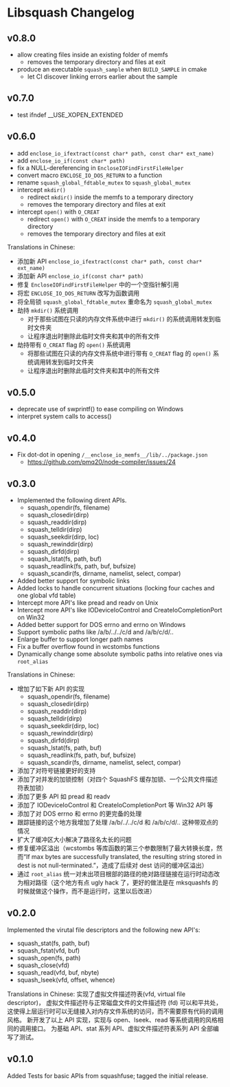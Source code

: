 # Libsquash Changelog

## v0.8.0

- allow creating files inside an existing folder of memfs
  - removes the temporary directory and files at exit
- produce an executable `squash_sample` when `BUILD_SAMPLE` in cmake
  - let CI discover linking errors earlier about the sample

## v0.7.0

- test ifndef __USE_XOPEN_EXTENDED

## v0.6.0

- add `enclose_io_ifextract(const char* path, const char* ext_name)`
- add `enclose_io_if(const char* path)`
- fix a NULL-dereferencing in `EncloseIOFindFirstFileHelper`
- convert macro `ENCLOSE_IO_DOS_RETURN` to a function
- rename `squash_global_fdtable_mutex` to `squash_global_mutex`
- intercept `mkdir()`
  - redirect `mkdir()` inside the memfs to a temporary directory
  - removes the temporary directory and files at exit
- intercept `open()` with `O_CREAT`
  - redirect `open()` with `O_CREAT` inside the memfs to a temporary directory
  - removes the temporary directory and files at exit

Translations in Chinese:
- 添加新 API `enclose_io_ifextract(const char* path, const char* ext_name)`
- 添加新 API `enclose_io_if(const char* path)`
- 修复 `EncloseIOFindFirstFileHelper` 中的一个空指针解引用
- 将宏 `ENCLOSE_IO_DOS_RETURN` 改写为函数调用
- 将全局锁 `squash_global_fdtable_mutex` 重命名为 `squash_global_mutex`
- 劫持 `mkdir()` 系统调用
  - 对于那些试图在只读的内存文件系统中进行 `mkdir()` 的系统调用转发到临时文件夹
  - 让程序退出时删除此临时文件夹和其中的所有文件
- 劫持带有 `O_CREAT` flag 的 `open()` 系统调用
  - 将那些试图在只读的内存文件系统中进行带有 `O_CREAT` flag 的 `open()` 系统调用转发到临时文件夹
  - 让程序退出时删除此临时文件夹和其中的所有文件

## v0.5.0

- deprecate use of swprintf() to ease compiling on Windows
- interpret system calls to access()

## v0.4.0

- Fix dot-dot in opening `/__enclose_io_memfs__/lib/../package.json`
  - https://github.com/pmq20/node-compiler/issues/24

## v0.3.0

- Implemented the following dirent APIs.
  - squash_opendir(fs, filename)
  - squash_closedir(dirp)
  - squash_readdir(dirp)
  - squash_telldir(dirp)
  - squash_seekdir(dirp, loc)
  - squash_rewinddir(dirp)
  - squash_dirfd(dirp)
  - squash_lstat(fs, path, buf)
  - squash_readlink(fs, path, buf, bufsize)
  - squash_scandir(fs, dirname, namelist, select, compar)
- Added better support for symbolic links
- Added locks to handle concurrent situations (locking four caches and one global vfd table)
- Intercept more API's like pread and readv on Unix
- Intercept more API's like IODeviceIoControl and CreateIoCompletionPort on Win32
- Added better support for DOS errno and errno on Windows
- Support symbolic paths like /a/b/../../c/d and /a/b/c/d/..
- Enlarge buffer to support longer path names
- Fix a buffer overflow found in wcstombs functions
- Dynamically change some absolute symbolic paths into relative ones via `root_alias`

Translations in Chinese:
- 增加了如下新 API 的实现
  - squash_opendir(fs, filename)
  - squash_closedir(dirp)
  - squash_readdir(dirp)
  - squash_telldir(dirp)
  - squash_seekdir(dirp, loc)
  - squash_rewinddir(dirp)
  - squash_dirfd(dirp)
  - squash_lstat(fs, path, buf)
  - squash_readlink(fs, path, buf, bufsize)
  - squash_scandir(fs, dirname, namelist, select, compar)
- 添加了对符号链接更好的支持
- 添加了对并发的加锁控制（对四个 SquashFS 缓存加锁、一个公共文件描述符表加锁）
- 添加了更多 API 如 pread 和 readv
- 添加了 IODeviceIoControl 和 CreateIoCompletionPort 等 Win32 API 等
- 添加了对 DOS errno 和 errno 的更完备的处理
- 跟踪链接的这个地方我增加了处理 /a/b/../../c/d 和 /a/b/c/d/.. 这种带双点的情况
- 扩大了缓冲区大小解决了路径名太长的问题
- 修复缓冲区溢出（wcstombs 等库函数的第三个参数限制了最大转换长度，然而“If max bytes are successfully translated, the resulting string stored in dest is not null-terminated.”，造成了后续对 dest 访问的缓冲区溢出）
- 通过 `root_alias` 统一对未出项目根部的路径的绝对路径链接在运行时动态改为相对路径（这个地方有点 ugly hack 了，更好的做法是在 mksquashfs 的时候就做这个操作，而不是运行时，这里以后改进）

## v0.2.0

Implemented the virutal file descriptors and the following new API's:

- squash_stat(fs, path, buf)
- squash_fstat(vfd, buf)
- squash_open(fs, path)
- squash_close(vfd)
- squash_read(vfd, buf, nbyte)
- squash_lseek(vfd, offset, whence)

Translations in Chinese:
实现了虚拟文件描述符表(vfd, virtual file descriptor)，
虚拟文件描述符与正常磁盘文件的文件描述符 (fd) 可以和平共处，
这使得上层运行时可以无缝接入对内存文件系统的访问，而不需要原有代码的调用风格。
新开发了以上 API 实现，实现与 open、lseek、read 等系统调用的风格相同的调用接口。
为基础 API、stat 系列 API、虚拟文件描述符表系列 API 全部编写了测试。

## v0.1.0

Added Tests for basic APIs from squashfuse; tagged the initial release.
